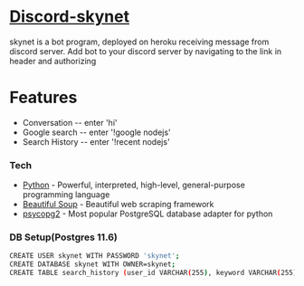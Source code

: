# [Discord-skynet](https://discord.com/api/oauth2/authorize?client_id=747736525504118874&permissions=2048&scope=bot)
skynet is a bot program, deployed on heroku receiving message from discord server.
Add bot to your discord server by navigating to the link in header and authorizing

# Features
  - Conversation -- enter 'hi'
  - Google search -- enter '!google nodejs'
  - Search History -- enter '!recent nodejs'

### Tech
* [Python](https://www.python.org/download/releases/3.0/) - Powerful, interpreted, high-level, general-purpose programming language
* [Beautiful Soup](https://pypi.org/project/beautifulsoup4/) - Beautiful web scraping framework
* [psycopg2](https://pypi.org/project/psycopg2/) - Most popular PostgreSQL database adapter for python

### DB Setup(Postgres 11.6)
```sh
CREATE USER skynet WITH PASSWORD 'skynet';
CREATE DATABASE skynet WITH OWNER=skynet;
CREATE TABLE search_history (user_id VARCHAR(255), keyword VARCHAR(255), PRIMARY KEY (user_id, keyword));
```
